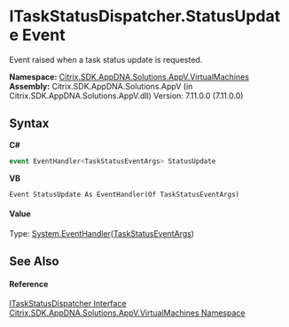 # ITaskStatusDispatcher.StatusUpdate Event
 

Event raised when a task status update is requested.

**Namespace:**&nbsp;[Citrix.SDK.AppDNA.Solutions.AppV.VirtualMachines](8e922e14-e318-4969-a8ff-48cbad35adbf.md)<br />**Assembly:**&nbsp;Citrix.SDK.AppDNA.Solutions.AppV (in Citrix.SDK.AppDNA.Solutions.AppV.dll) Version: 7.11.0.0 (7.11.0.0)

## Syntax

**C#**
```csharp
event EventHandler<TaskStatusEventArgs> StatusUpdate
```

**VB**
```vbnet
Event StatusUpdate As EventHandler(Of TaskStatusEventArgs)
```


#### Value
Type: <a href="http://msdn2.microsoft.com/en-us/library/db0etb8x" target="_blank">System.EventHandler</a>(<a href="6af2579d-b086-42a4-bd4f-d20605a79e09">TaskStatusEventArgs</a>)

## See Also


#### Reference
<a href="2ab172d6-27f8-4912-7c82-fc889f5dc7db">ITaskStatusDispatcher Interface</a><br /><a href="8e922e14-e318-4969-a8ff-48cbad35adbf">Citrix.SDK.AppDNA.Solutions.AppV.VirtualMachines Namespace</a><br />